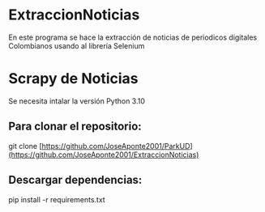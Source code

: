 # ExtraccionNoticias
En este programa se hace la extracción de noticias de periodicos digitales Colombianos usando al librería Selenium

# Scrapy de Noticias
Se necesita intalar la versión Python 3.10

## Para clonar el repositorio:
git clone [https://github.com/JoseAponte2001/ParkUD](https://github.com/JoseAponte2001/ExtraccionNoticias)

## Descargar dependencias:
pip install -r requirements.txt
